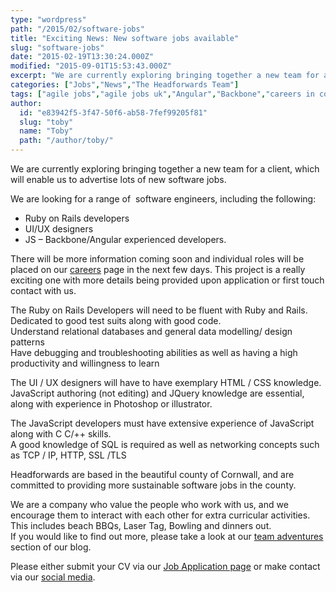 ```yaml
---
type: "wordpress"
path: "/2015/02/software-jobs"
title: "Exciting News: New software jobs available"
slug: "software-jobs"
date: "2015-02-19T13:30:24.000Z"
modified: "2015-09-01T15:53:43.000Z"
excerpt: "We are currently exploring bringing together a new team for a client, which will enable us to advertise lots of new software jobs. We are looking for a range of  software engineers, including the following: Ruby on Rails developers UI/UX designers JS – Backbone/Angular experienced developers. There will be more information coming soon and individual \[…\]"
categories: ["Jobs","News","The Headforwards Team"]
tags: ["agile jobs","agile jobs uk","Angular","Backbone","careers in cornwall","careers in software","IT jobs cornwall","jobs","jobs in cornwall","jobs in redruth","JS","rub on rails","ruby on rails","ruby on rails career cornwall","ruby on rails job","ruby on rails job uk","Ruby on the Rails","software jobs","software jobs cornwall","software jobs in cornwall","software jobs uk","this is cornwall jobs","UI","UX"]
author:
  id: "e83942f5-3f47-50f6-ab58-7fef99205f81"
  slug: "toby"
  name: "Toby"
  path: "/author/toby/"
---
```

We are currently exploring bringing together a new team for a client, which will enable us to advertise lots of new software jobs.

We are looking for a range of  software engineers, including the following:

*   Ruby on Rails developers
*   UI/UX designers
*   JS – Backbone/Angular experienced developers.

There will be more information coming soon and individual roles will be placed on our [careers](http://www.headforwards.com/careers/) page in the next few days. This project is a really exciting one with more details being provided upon application or first touch contact with us.

The Ruby on Rails Developers will need to be fluent with Ruby and Rails.  
Dedicated to good test suits along with good code.  
Understand relational databases and general data modelling/ design patterns  
Have debugging and troubleshooting abilities as well as having a high productivity and willingness to learn

The UI / UX designers will have to have exemplary HTML / CSS knowledge.  
JavaScript authoring (not editing) and JQuery knowledge are essential, along with experience in Photoshop or illustrator.

The JavaScript developers must have extensive experience of JavaScript along with C C/++ skills.  
A good knowledge of SQL is required as well as networking concepts such as TCP / IP, HTTP, SSL /TLS

Headforwards are based in the beautiful county of Cornwall, and are committed to providing more sustainable software jobs in the county.

We are a company who value the people who work with us, and we encourage them to interact with each other for extra curricular activities. This includes beach BBQs, Laser Tag, Bowling and dinners out.  
If you would like to find out more, please take a look at our [team adventures](http://www.headforwards.com/category/team-adventures/) section of our blog.

Please either submit your CV via our [Job Application page](http://www.headforwards.com/careers/application-form/ "Application Form") or make contact via our [social media](http://www.headforwards.com/2015/07/headforwards-getting-social/).